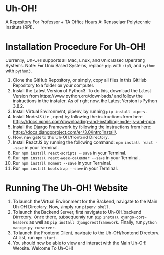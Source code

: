 # Uh-OH!
A Repository For Professor + TA Office Hours At Rensselaer Polytechnic Institute (RPI).

# Installation Procedure For Uh-OH!
Currently, Uh-OH! supports all Mac, Linux, and Unix Based Operating Systems.
Note: For Unix Based Systems, replace `pip` with `pip3`, and `python` with `python3`.
1. Clone the GitHub Repository, or simply, copy all files in this GitHub Repository to a folder on your computer.
2. Install the Latest Version of Python3. To do this, download the Latest Version from https://www.python.org/downloads/ and follow the instructions in the installer. As of right now, the Latest Version is Python 3.8.2.
3. Install Virtual Environment, pipenv, by running `pip install pipenv`. 
4. Install NodeJS (i.e., npm) by following the instructions from here: https://docs.npmjs.com/downloading-and-installing-node-js-and-npm. 
5. Install the Django Framework by following the instructions from here: https://docs.djangoproject.com/en/3.0/intro/install/.
6. Now, navigate to the Uh-OH/frontend Directory. 
6. Install ReactJS by running the following command: `npm install react --save` in your Terminal. 
6. Run `npm install react-scripts --save` in your Terminal.
7. Run `npm install react-week-calendar --save` in your Terminal.
8. Run `npm install moment --save` in your Terminal.
9. Run `npm install bootstrap --save` in your Terminal.

# Running The Uh-OH! Website
1. To launch the Virtual Environment for the Backend, navigate to the Main Uh-OH Directory. Now, simply run `pipenv shell`. 
2. To launch the Backend Server, first navigate to Uh-OH/backend Directory. Once there, subsequently run `pip install django-cors-headers` as well as `pip install djangorestframework`. Finally, run `python manage.py runserver`.
3. To launch the Frontend Client, navigate to the Uh-OH/frontend Directory. At last, run `npm start`.
4. You should now be able to view and interact with the Main Uh-OH! Website. Welcome To Uh-OH! 


